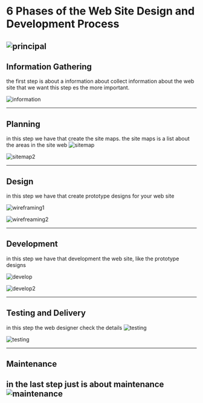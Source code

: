 # 6 Phases of the Web Site Design and Development Process
![principal](https://cdn.searchenginejournal.com/wp-content/uploads/2019/12/5-ways-seo-web-design-go-together-5e2945dd5df37-760x400.png) 
---


## Information Gathering
the first step is about a information about collect information about the web site that we want 
this step es the more important.

![information](https://www.erdalozkaya.com/wp-content/uploads/2019/06/info.jpg) 

---

## Planning
in this step we have that create the site maps.
the site maps is a list about the areas in the site web
![sitemap](http://francves.com/wp-content/uploads/2020/03/sitemap-xml-wordpress-search-console.png)

![sitemap2](https://www.josegonzalezbueno.com/wp-content/uploads/2017/07/crear-un-sitemap-en-wordpress.jpg)



---
## Design
in this step we have that create prototype designs for your web site

![wireframing1](https://balsamiq.com/assets/learn/articles/wireframe-generic.png)

![wirefreaming2](https://balsamiq.com/assets/learn/articles/mobile-web.png)

---
## Development
 in this step we have that development the web site, like the prototype designs

![develop](https://www.staffcreativa.pe/blog/wp-content/uploads/paginas-web-03.jpg)

![develop2](https://www.solbyte.com/blog/wp-content/uploads/desarrollo-web-a-medida.png)


---
## Testing and Delivery

in this step the web designer check the details 
![testing](https://testsigma.com/blog/wp-content/uploads/2019/05/Best-Automation-Testing-Practices-In-Agile-And-Continuous-Delivery_Testsigma-1.jpg)

![testing](https://d3qb9p4s3wxczq.cloudfront.net/wp-content/uploads/testautomation1.png)

---
## Maintenance																					
in the last step just is about maintenance
![maintenance](https://cloudtalkusa.com/wp-content/uploads/2019/01/Website-Maintenance-Service-Plans.png)
---

